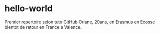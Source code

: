 # hello-world
Premier repertoire selon tuto GitHub
Oriane, 20ans, en Erasmus en Ecosse bientot de retour en France a Valence.

